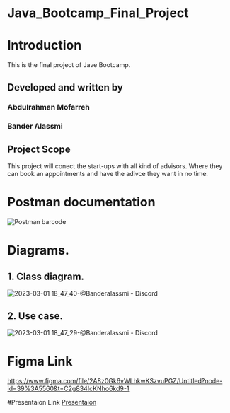 # Java_Bootcamp_Final_Project

# Introduction
This is the final project of Jave Bootcamp.
## Developed and written by
###     Abdulrahman Mofarreh
###     Bander Alassmi


## Project Scope
This project will conect the start-ups with all kind of advisors. Where they can book an appointments and have the adivce they want in no time.

# Postman documentation
![Postman barcode](https://user-images.githubusercontent.com/78767370/222157052-49dee619-9f02-4ba2-b362-8cd868818f3f.jpeg)

# Diagrams.
## 1. Class diagram.
![2023-03-01 18_47_40-@Banderalassmi - Discord](https://user-images.githubusercontent.com/78767370/222190699-a349a3b9-2952-4b25-a4a4-077229ec3578.png)

## 2. Use case.

![2023-03-01 18_47_29-@Banderalassmi - Discord](https://user-images.githubusercontent.com/78767370/222190740-3bf19865-0834-4f9e-b75e-b8a19d8553ac.png)

# Figma Link
https://www.figma.com/file/2A8z0Gk6vWLhkwKSzvuPGZ/Untitled?node-id=39%3A5560&t=C2g834IcKNho6kd9-1

#Presentaion Link
[Presentaion](https://github.com/AbdulrahmanMAZ/Java_Bootcamp_Final_Project/blob/main/tuwaiq_final_project.pptx) 
